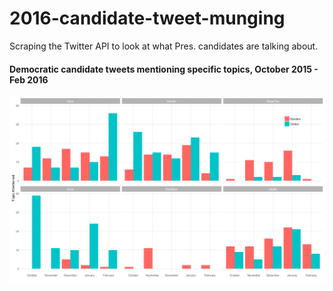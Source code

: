 # 2016-candidate-tweet-munging
Scraping the Twitter API to look at what Pres. candidates are talking about.

#### Democratic candidate tweets mentioning specific topics, October 2015 - Feb 2016
![facet](Screen.Shot.2016-02-24.at.12.18.56.AM.png)
